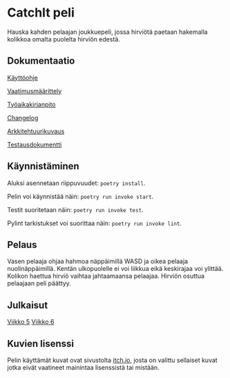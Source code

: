 # CatchIt peli

Hauska kahden pelaajan joukkuepeli, jossa hirviötä paetaan hakemalla kolikkoa omalta puolelta hirviön edestä.


## Dokumentaatio

[Käyttöohje](https://github.com/Yytsi/ot-harjoitustyo/blob/master/dokumentaatio/kayttoohje.md)

[Vaatimusmäärittely](https://github.com/Yytsi/ot-harjoitustyo/blob/master/dokumentaatio/vaatimusmaarittely.md)

[Työaikakirjanpito](https://github.com/Yytsi/ot-harjoitustyo/blob/master/dokumentaatio/tuntikirjanpito.md)

[Changelog](https://github.com/Yytsi/ot-harjoitustyo/blob/master/dokumentaatio/changelog.md)

[Arkkitehtuurikuvaus](https://github.com/Yytsi/ot-harjoitustyo/blob/master/dokumentaatio/arkkitehtuuri.md)

[Testausdokumentti](https://github.com/Yytsi/ot-harjoitustyo/blob/master/dokumentaatio/testausdoc.md)

## Käynnistäminen

Aluksi asennetaan riippuvuudet: ```poetry install```.

Pelin voi käynnistää näin: ```poetry run invoke start```.

Testit suoritetaan näin: ```poetry run invoke test```.

Pylint tarkistukset voi suorittaa näin: ```poetry run invoke lint```.

## Pelaus
Vasen pelaaja ohjaa hahmoa näppäimillä WASD ja oikea pelaaja nuolinäppäimillä. Kentän ulkopuolelle ei voi liikkua eikä keskirajaa voi ylittää. Kolikon haettua hirviö vaihtaa jahtaamaansa pelaajaa. Hirviön osuttua pelaajaan peli päättyy.

## Julkaisut

[Viikko 5](https://github.com/Yytsi/ot-harjoitustyo/releases/tag/viikko5)
[Viikko 6](https://github.com/Yytsi/ot-harjoitustyo/releases/tag/viikko6)

## Kuvien lisenssi
Pelin käyttämät kuvat ovat sivustolta [itch.io](https://itch.io/), josta on valittu sellaiset kuvat jotka eivät vaatineet mainintaa lisenssistä tai mistään.
